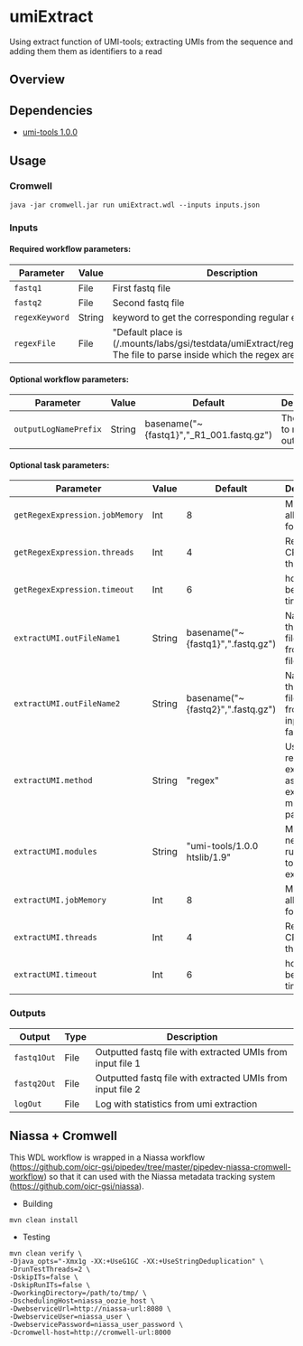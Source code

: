 # umiExtract

Using extract function of UMI-tools; extracting UMIs from the sequence and adding them them as identifiers to a read

## Overview

## Dependencies

* [umi-tools 1.0.0](https://github.com/CGATOxford/UMI-tools)


## Usage

### Cromwell
```
java -jar cromwell.jar run umiExtract.wdl --inputs inputs.json
```

### Inputs

#### Required workflow parameters:
Parameter|Value|Description
---|---|---
`fastq1`|File|First fastq file
`fastq2`|File|Second fastq file
`regexKeyword`|String|keyword to get the corresponding regular expression
`regexFile`|File|"Default place is (/.mounts/labs/gsi/testdata/umiExtract/regex/regex.txt") The file to parse inside which the regex are

#### Optional workflow parameters:
Parameter|Value|Default|Description
---|---|---|---
`outputLogNamePrefix`|String|basename("~{fastq1}","_R1_001.fastq.gz")|The name to make the output log


#### Optional task parameters:
Parameter|Value|Default|Description
---|---|---|---
`getRegexExpression.jobMemory`|Int|8|Memory allocated for this job
`getRegexExpression.threads`|Int|4|Requested CPU threads
`getRegexExpression.timeout`|Int|6|hours before task timeout
`extractUMI.outFileName1`|String|basename("~{fastq1}",".fastq.gz")|Name for the output file derived from input file fastq1
`extractUMI.outFileName2`|String|basename("~{fastq2}",".fastq.gz")|Name for the output file derived from the input file fastq2
`extractUMI.method`|String|"regex"|Using a regular expression as the extract method parameter
`extractUMI.modules`|String|"umi-tools/1.0.0 htslib/1.9"|Module needed to run UMI-tools extract
`extractUMI.jobMemory`|Int|8|Memory allocated for this job
`extractUMI.threads`|Int|4|Requested CPU threads
`extractUMI.timeout`|Int|6|hours before task timeout


### Outputs

Output | Type | Description
---|---|---
`fastq1Out`|File|Outputted fastq file with extracted UMIs from input file 1
`fastq2Out`|File|Outputted fastq file with extracted UMIs from input file 2
`logOut`|File|Log with statistics from umi extraction


## Niassa + Cromwell

This WDL workflow is wrapped in a Niassa workflow (https://github.com/oicr-gsi/pipedev/tree/master/pipedev-niassa-cromwell-workflow) so that it can used with the Niassa metadata tracking system (https://github.com/oicr-gsi/niassa).

* Building
```
mvn clean install
```

* Testing
```
mvn clean verify \
-Djava_opts="-Xmx1g -XX:+UseG1GC -XX:+UseStringDeduplication" \
-DrunTestThreads=2 \
-DskipITs=false \
-DskipRunITs=false \
-DworkingDirectory=/path/to/tmp/ \
-DschedulingHost=niassa_oozie_host \
-DwebserviceUrl=http://niassa-url:8080 \
-DwebserviceUser=niassa_user \
-DwebservicePassword=niassa_user_password \
-Dcromwell-host=http://cromwell-url:8000
```

